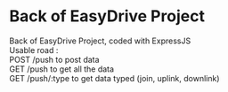 # Back of EasyDrive Project
Back of EasyDrive Project, coded with ExpressJS  
Usable road :  
POST /push to post data  
GET /push to get all the data  
GET /push/:type to get data typed (join, uplink, downlink)  